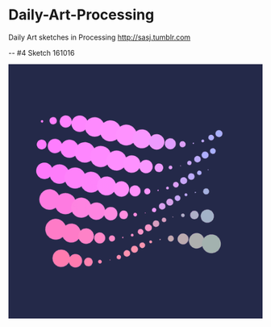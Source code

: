 # Daily-Art-Processing
Daily Art sketches in Processing
http://sasj.tumblr.com

--
#4 Sketch 161016

[Tumblr Post]: (http://sasj.tumblr.com/post/151904585155/geometric-animations-161016)
![Alt text](sketch_161016/161016.gif "161016")
